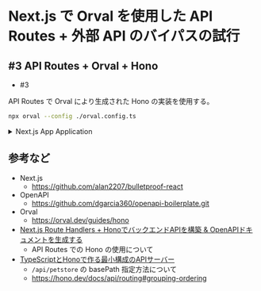 # Next.js で Orval を使用した API Routes + 外部 API のバイパスの試行

## #3 API Routes + Orval + Hono

- #3

API Routes で Orval により生成された Hono の実装を使用する。

```sh
npx orval --config ./orval.config.ts
```

<details>
<summary>Next.js App Application</summary>

## Next.js App Application

### Get Started

Prerequisites:

- Node 20+
- Yarn 1.22+

To set up the app execute the following commands.

```bash
git clone https://github.com/alan2207/bulletproof-react.git
cd bulletproof-react
cd apps/nextjs-app
cp .env.example .env
yarn install
```

##### `yarn run-mock-server`

Make sure to start the mock server before running the app.
The mock server runs on [http://localhost:8080/api](http://localhost:8080/api).

###### `yarn dev`

Runs the app in the development mode.\
Open [http://localhost:3000](http://localhost:3000) to view it in the browser.

</details>

## 参考など

- Next.js
  - <https://github.com/alan2207/bulletproof-react>
- OpenAPI
  - <https://github.com/dgarcia360/openapi-boilerplate.git>
- Orval
  - <https://orval.dev/guides/hono>
- [Next.js Route Handlers + HonoでバックエンドAPIを構築 & OpenAPIドキュメントを生成する](https://blog.mmmcorp.co.jp/2025/05/29/next-js-route-handlers-hono-openapi/)
  - API Routes での Hono の使用について
- [TypeScriptとHonoで作る最小構成のAPIサーバー](https://zenn.dev/yuzunosk55/articles/09275c72cf051b)
  - `/api/petstore` の basePath 指定方法について
  - <https://hono.dev/docs/api/routing#grouping-ordering>
